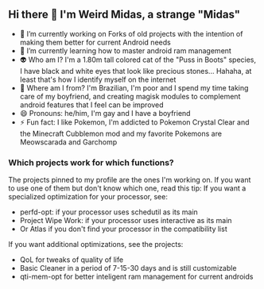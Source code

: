 ## Hi there 👋 I'm Weird Midas, a strange "Midas"

- 🔭 I’m currently working on Forks of old projects with the intention of making them better for current Android needs
- 🌱 I’m currently learning how to master android ram management
- 👽 Who am I? I'm a 1.80m tall colored cat of the "Puss in Boots" species, I have black and white eyes that look like precious stones... Hahaha, at least that's how I identify myself on the internet
- 👣 Where am I from? I'm Brazilian, I'm poor and I spend my time taking care of my boyfriend, and creating magisk modules to complement android features that I feel can be improved
- 😄 Pronouns: he/him, I'm gay and I have a boyfriend
- ⚡ Fun fact: I like Pokemon, I'm addicted to Pokemon Crystal Clear and the Minecraft Cubblemon mod and my favorite Pokemons are Meowscarada and Garchomp

### Which projects work for which functions?

The projects pinned to my profile are the ones I'm working on. If you want to use one of them but don't know which one, read this tip: If you want a specialized optimization for your processor, see:

- perfd-opt: if your processor uses schedutil as its main
- Project Wipe Work: if your processor uses interactive as its main
- Or Atlas if you don't find your processor in the compatibility list

If you want additional optimizations, see the projects:

- QoL for tweaks of quality of life
- Basic Cleaner in a period of 7-15-30 days and is still customizable
- qti-mem-opt for better inteligent ram management for current androids
